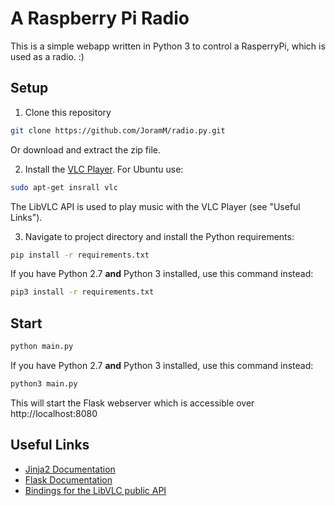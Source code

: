 # A Raspberry Pi Radio

This is a simple webapp written in Python 3 to control a RasperryPi, which is used as a radio. :)

## Setup
1. Clone this repository
```bash
git clone https://github.com/JoramM/radio.py.git
```
Or download and extract the zip file.

2. Install the [VLC Player](https://www.videolan.org/vlc/#download). For Ubuntu use:
```bash
sudo apt-get insrall vlc
```
The LibVLC API is used to play music with the VLC Player (see "Useful Links").

3. Navigate to project directory and install the Python requirements:
```bash
pip install -r requirements.txt
```
If you have Python 2.7 **and** Python 3 installed, use this command instead:
```bash
pip3 install -r requirements.txt
```

## Start
```bash
python main.py
```
If you have Python 2.7 **and** Python 3 installed, use this command instead:
```bash
python3 main.py
```

This will start the Flask webserver which is accessible over http://localhost:8080

## Useful Links
* [Jinja2 Documentation](http://jinja.pocoo.org/docs/)
* [Flask Documentation](flask.pocoo.org/docs/)
* [Bindings for the LibVLC public API](https://www.olivieraubert.net/vlc/python-ctypes/doc/)
